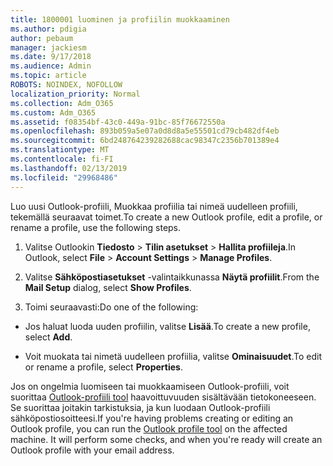 ```yaml
---
title: 1800001 luominen ja profiilin muokkaaminen
ms.author: pdigia
author: pebaum
manager: jackiesm
ms.date: 9/17/2018
ms.audience: Admin
ms.topic: article
ROBOTS: NOINDEX, NOFOLLOW
localization_priority: Normal
ms.collection: Adm_O365
ms.custom: Adm_O365
ms.assetid: f08354bf-43c0-449a-91bc-85f76672550a
ms.openlocfilehash: 893b059a5e07a0d8d8a5e55501cd79cb482df4eb
ms.sourcegitcommit: 6bd248764239282688cac98347c2356b701389e4
ms.translationtype: MT
ms.contentlocale: fi-FI
ms.lasthandoff: 02/13/2019
ms.locfileid: "29968486"
---
```

<span data-ttu-id="b4b94-102">Luo uusi Outlook-profiili, Muokkaa profiilia tai nimeä uudelleen profiili, tekemällä seuraavat toimet.</span><span class="sxs-lookup"><span data-stu-id="b4b94-102">To create a new Outlook profile, edit a profile, or rename a profile, use the following steps.</span></span>
  
1. <span data-ttu-id="b4b94-103">Valitse Outlookin **Tiedosto** \> **Tilin asetukset** \> **Hallita profiileja**.</span><span class="sxs-lookup"><span data-stu-id="b4b94-103">In Outlook, select **File** \> **Account Settings** \> **Manage Profiles**.</span></span>
    
2. <span data-ttu-id="b4b94-104">Valitse **Sähköpostiasetukset** -valintaikkunassa **Näytä profiilit**.</span><span class="sxs-lookup"><span data-stu-id="b4b94-104">From the **Mail Setup** dialog, select **Show Profiles**.</span></span>
    
3. <span data-ttu-id="b4b94-105">Toimi seuraavasti:</span><span class="sxs-lookup"><span data-stu-id="b4b94-105">Do one of the following:</span></span>
    
  - <span data-ttu-id="b4b94-106">Jos haluat luoda uuden profiilin, valitse **Lisää**.</span><span class="sxs-lookup"><span data-stu-id="b4b94-106">To create a new profile, select **Add**.</span></span>
    
  - <span data-ttu-id="b4b94-107">Voit muokata tai nimetä uudelleen profiilia, valitse **Ominaisuudet**.</span><span class="sxs-lookup"><span data-stu-id="b4b94-107">To edit or rename a profile, select **Properties**.</span></span>
    
<span data-ttu-id="b4b94-p101">Jos on ongelmia luomiseen tai muokkaamiseen Outlook-profiili, voit suorittaa [Outlook-profiili tool](https://aka.ms/SaRA-OutlookSetupProfile) haavoittuvuuden sisältävään tietokoneeseen. Se suorittaa joitakin tarkistuksia, ja kun luodaan Outlook-profiili sähköpostiosoitteesi.</span><span class="sxs-lookup"><span data-stu-id="b4b94-p101">If you're having problems creating or editing an Outlook profile, you can run the [Outlook profile tool](https://aka.ms/SaRA-OutlookSetupProfile) on the affected machine. It will perform some checks, and when you're ready will create an Outlook profile with your email address.</span></span> 
  

